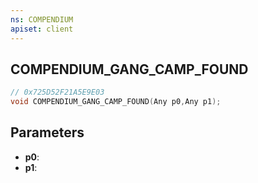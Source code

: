 ```yaml
---
ns: COMPENDIUM
apiset: client
---
```

## COMPENDIUM_GANG_CAMP_FOUND

```c
// 0x725D52F21A5E9E03
void COMPENDIUM_GANG_CAMP_FOUND(Any p0,Any p1);
```


## Parameters
* **p0**:
* **p1**:



